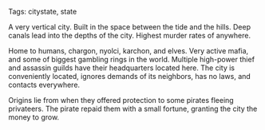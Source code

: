 Tags: citystate, state

A very vertical city. Built in the space between the tide and the hills. Deep canals lead into the depths of the city. Highest murder rates of anywhere.

Home to humans, chargon, nyolci, karchon, and elves. Very active mafia, and some of biggest gambling rings in the world. Multiple high-power thief and assassin guilds have their headquarters located here. The city is conveniently located, ignores demands of its neighbors, has no laws, and contacts everywhere.

Origins lie from when they offered protection to some pirates fleeing privateers. The pirate repaid them with a small fortune, granting the city the money to grow.